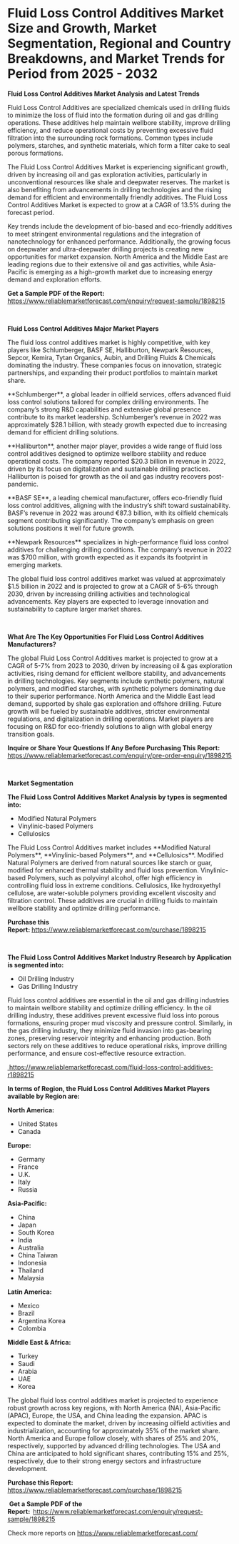 <p><h1>Fluid Loss Control Additives Market Size and Growth, Market Segmentation, Regional and Country Breakdowns, and Market Trends for Period from 2025 -  2032</h1></p><p><strong>Fluid Loss Control Additives Market Analysis and Latest Trends</strong></p>
<p><p>Fluid Loss Control Additives are specialized chemicals used in drilling fluids to minimize the loss of fluid into the formation during oil and gas drilling operations. These additives help maintain wellbore stability, improve drilling efficiency, and reduce operational costs by preventing excessive fluid filtration into the surrounding rock formations. Common types include polymers, starches, and synthetic materials, which form a filter cake to seal porous formations.</p><p>The Fluid Loss Control Additives Market is experiencing significant growth, driven by increasing oil and gas exploration activities, particularly in unconventional resources like shale and deepwater reserves. The market is also benefiting from advancements in drilling technologies and the rising demand for efficient and environmentally friendly additives. The Fluid Loss Control Additives Market is expected to grow at a CAGR of 13.5% during the forecast period.</p><p>Key trends include the development of bio-based and eco-friendly additives to meet stringent environmental regulations and the integration of nanotechnology for enhanced performance. Additionally, the growing focus on deepwater and ultra-deepwater drilling projects is creating new opportunities for market expansion. North America and the Middle East are leading regions due to their extensive oil and gas activities, while Asia-Pacific is emerging as a high-growth market due to increasing energy demand and exploration efforts.</p></p>
<p><strong>Get a Sample PDF of the Report:&nbsp;</strong> <a href="https://www.reliablemarketforecast.com/enquiry/request-sample/1898215?utm_campaign=2042&utm_medium=2&utm_source=Github&utm_content=ia&utm_term=24012025&utm_id=fluid-loss-control-additives">https://www.reliablemarketforecast.com/enquiry/request-sample/1898215</a></p>
<p>&nbsp;</p>
<p><strong>Fluid Loss Control Additives Major Market Players</strong></p>
<p><p>The fluid loss control additives market is highly competitive, with key players like Schlumberger, BASF SE, Halliburton, Newpark Resources, Sepcor, Kemira, Tytan Organics, Aubin, and Drilling Fluids & Chemicals dominating the industry. These companies focus on innovation, strategic partnerships, and expanding their product portfolios to maintain market share.</p><p>**Schlumberger**, a global leader in oilfield services, offers advanced fluid loss control solutions tailored for complex drilling environments. The company’s strong R&D capabilities and extensive global presence contribute to its market leadership. Schlumberger’s revenue in 2022 was approximately $28.1 billion, with steady growth expected due to increasing demand for efficient drilling solutions.</p><p>**Halliburton**, another major player, provides a wide range of fluid loss control additives designed to optimize wellbore stability and reduce operational costs. The company reported $20.3 billion in revenue in 2022, driven by its focus on digitalization and sustainable drilling practices. Halliburton is poised for growth as the oil and gas industry recovers post-pandemic.</p><p>**BASF SE**, a leading chemical manufacturer, offers eco-friendly fluid loss control additives, aligning with the industry’s shift toward sustainability. BASF’s revenue in 2022 was around €87.3 billion, with its oilfield chemicals segment contributing significantly. The company’s emphasis on green solutions positions it well for future growth.</p><p>**Newpark Resources** specializes in high-performance fluid loss control additives for challenging drilling conditions. The company’s revenue in 2022 was $700 million, with growth expected as it expands its footprint in emerging markets.</p><p>The global fluid loss control additives market was valued at approximately $1.5 billion in 2022 and is projected to grow at a CAGR of 5-6% through 2030, driven by increasing drilling activities and technological advancements. Key players are expected to leverage innovation and sustainability to capture larger market shares.</p></p>
<p>&nbsp;</p>
<p><strong>What Are The Key Opportunities For Fluid Loss Control Additives Manufacturers?</strong></p>
<p><p>The global Fluid Loss Control Additives market is projected to grow at a CAGR of 5-7% from 2023 to 2030, driven by increasing oil & gas exploration activities, rising demand for efficient wellbore stability, and advancements in drilling technologies. Key segments include synthetic polymers, natural polymers, and modified starches, with synthetic polymers dominating due to their superior performance. North America and the Middle East lead demand, supported by shale gas exploration and offshore drilling. Future growth will be fueled by sustainable additives, stricter environmental regulations, and digitalization in drilling operations. Market players are focusing on R&D for eco-friendly solutions to align with global energy transition goals.</p></p>
<p><strong>Inquire or Share Your Questions If Any Before Purchasing This Report:</strong> <a href="https://www.reliablemarketforecast.com/enquiry/pre-order-enquiry/1898215?utm_campaign=2042&utm_medium=2&utm_source=Github&utm_content=ia&utm_term=24012025&utm_id=fluid-loss-control-additives">https://www.reliablemarketforecast.com/enquiry/pre-order-enquiry/1898215</a></p>
<p>&nbsp;</p>
<p><strong>Market Segmentation</strong></p>
<p><strong>The Fluid Loss Control Additives Market Analysis by types is segmented into:</strong></p>
<p><ul><li>Modified Natural Polymers</li><li>Vinylinic-based Polymers</li><li>Cellulosics</li></ul></p>
<p><p>The Fluid Loss Control Additives market includes **Modified Natural Polymers**, **Vinylinic-based Polymers**, and **Cellulosics**. Modified Natural Polymers are derived from natural sources like starch or guar, modified for enhanced thermal stability and fluid loss prevention. Vinylinic-based Polymers, such as polyvinyl alcohol, offer high efficiency in controlling fluid loss in extreme conditions. Cellulosics, like hydroxyethyl cellulose, are water-soluble polymers providing excellent viscosity and filtration control. These additives are crucial in drilling fluids to maintain wellbore stability and optimize drilling performance.</p></p>
<p><strong>Purchase this Report:&nbsp;</strong><a href="https://www.reliablemarketforecast.com/purchase/1898215?utm_campaign=2042&utm_medium=2&utm_source=Github&utm_content=ia&utm_term=24012025&utm_id=fluid-loss-control-additives">https://www.reliablemarketforecast.com/purchase/1898215</a></p>
<p>&nbsp;</p>
<p><strong>The Fluid Loss Control Additives Market Industry Research by Application is segmented into:</strong></p>
<p><ul><li>Oil Drilling Industry</li><li>Gas Drilling Industry</li></ul></p>
<p><p>Fluid loss control additives are essential in the oil and gas drilling industries to maintain wellbore stability and optimize drilling efficiency. In the oil drilling industry, these additives prevent excessive fluid loss into porous formations, ensuring proper mud viscosity and pressure control. Similarly, in the gas drilling industry, they minimize fluid invasion into gas-bearing zones, preserving reservoir integrity and enhancing production. Both sectors rely on these additives to reduce operational risks, improve drilling performance, and ensure cost-effective resource extraction.</p></p>
<p><a href="https://www.reliablemarketforecast.com/fluid-loss-control-additives-r1898215?utm_campaign=2042&utm_medium=2&utm_source=Github&utm_content=ia&utm_term=24012025&utm_id=fluid-loss-control-additives">&nbsp;https://www.reliablemarketforecast.com/fluid-loss-control-additives-r1898215</a></p>
<p><strong>In terms of Region, the Fluid Loss Control Additives Market Players available by Region are:</strong></p>
<p>
    <p> <strong> North America: </strong>
        <ul>
            <li>United States</li>
            <li>Canada</li>
        </ul>
        </p> 
    <p> <strong> Europe: </strong>
        <ul>
            <li>Germany</li>
            <li>France</li>
            <li>U.K.</li>
            <li>Italy</li>
            <li>Russia</li>
        </ul>
        </p> 
    <p> <strong> Asia-Pacific: </strong>
        <ul>
            <li>China</li>
            <li>Japan</li>
            <li>South Korea</li>
            <li>India</li>
            <li>Australia</li>
            <li>China Taiwan</li>
            <li>Indonesia</li>
            <li>Thailand</li>
            <li>Malaysia</li>
        </ul>
        </p> 
    <p> <strong> Latin America: </strong>
        <ul>
            <li>Mexico</li>
            <li>Brazil</li>
            <li>Argentina Korea</li>
            <li>Colombia</li>
        </ul>
        </p> 
    <p> <strong> Middle East & Africa: </strong>
        <ul>
            <li>Turkey</li>
            <li>Saudi</li>
            <li>Arabia</li>
            <li>UAE</li>
            <li>Korea</li>
        </ul>
    </p>
    </p>
<p><p>The global fluid loss control additives market is projected to experience robust growth across key regions, with North America (NA), Asia-Pacific (APAC), Europe, the USA, and China leading the expansion. APAC is expected to dominate the market, driven by increasing oilfield activities and industrialization, accounting for approximately 35% of the market share. North America and Europe follow closely, with shares of 25% and 20%, respectively, supported by advanced drilling technologies. The USA and China are anticipated to hold significant shares, contributing 15% and 25%, respectively, due to their strong energy sectors and infrastructure development.</p></p>
<p><strong>Purchase this Report: </strong><a href="https://www.reliablemarketforecast.com/purchase/1898215?utm_campaign=2042&utm_medium=2&utm_source=Github&utm_content=ia&utm_term=24012025&utm_id=fluid-loss-control-additives">https://www.reliablemarketforecast.com/purchase/1898215</a></p>
<p>&nbsp;<strong>Get a Sample PDF of the Report:&nbsp;&nbsp;</strong><a href="https://www.reliablemarketforecast.com/enquiry/request-sample/1898215?utm_campaign=2042&utm_medium=2&utm_source=Github&utm_content=ia&utm_term=24012025&utm_id=fluid-loss-control-additives">https://www.reliablemarketforecast.com/enquiry/request-sample/1898215</a></p>
<p><strong></strong></p>
<p>Check more reports on <a href="https://www.reliablemarketforecast.com/?utm_campaign=2042&utm_medium=2&utm_source=Github&utm_content=ia&utm_term=24012025&utm_id=fluid-loss-control-additives">https://www.reliablemarketforecast.com/</a></p>